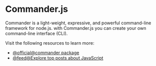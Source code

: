 # Commander.js

Commander is a light-weight, expressive, and powerful command-line framework for node.js. with Commander.js you can create your own command-line interface (CLI).

Visit the following resources to learn more:

- [@official@commander package](https://www.npmjs.com/package/commander)
- [@feed@Explore top posts about JavaScript](https://app.daily.dev/tags/javascript?ref=roadmapsh)